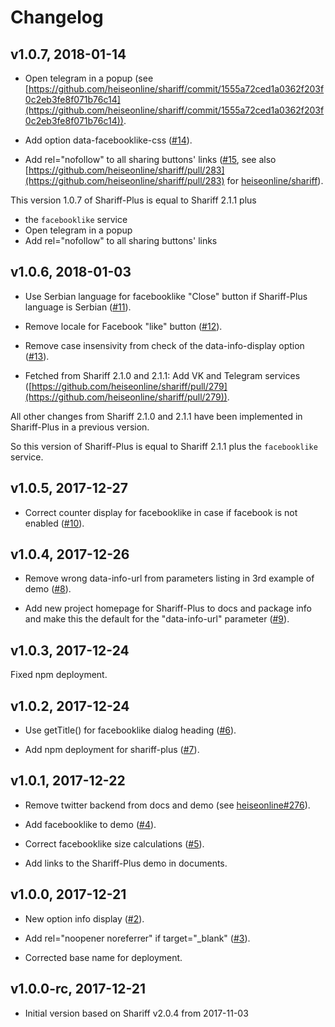 # Changelog

## v1.0.7, 2018-01-14

- Open telegram in a popup (see [https://github.com/heiseonline/shariff/commit/1555a72ced1a0362f203f0c2eb3fe8f071b76c14](https://github.com/heiseonline/shariff/commit/1555a72ced1a0362f203f0c2eb3fe8f071b76c14)).

- Add option data-facebooklike-css ([#14](https://github.com/richard67/shariff-plus/pull/14)).

- Add rel="nofollow" to all sharing buttons' links ([#15](https://github.com/richard67/shariff-plus/pull/15), see also [https://github.com/heiseonline/shariff/pull/283](https://github.com/heiseonline/shariff/pull/283) for [heiseonline/shariff](https://github.com/heiseonline/shariff)).

This version 1.0.7 of Shariff-Plus is equal to Shariff 2.1.1 plus
- the `facebooklike` service
- Open telegram in a popup
- Add rel="nofollow" to all sharing buttons' links

## v1.0.6, 2018-01-03

- Use Serbian language for facebooklike "Close" button if Shariff-Plus language is Serbian ([#11](https://github.com/richard67/shariff-plus/pull/11)).

- Remove locale for Facebook "like" button ([#12](https://github.com/richard67/shariff-plus/pull/12)).

- Remove case insensivity from check of the data-info-display option ([#13](https://github.com/richard67/shariff-plus/pull/13)).

- Fetched from Shariff 2.1.0 and 2.1.1: Add VK and Telegram services ([https://github.com/heiseonline/shariff/pull/279](https://github.com/heiseonline/shariff/pull/279)).

All other changes from Shariff 2.1.0 and 2.1.1 have been implemented in Shariff-Plus in a previous version.

So this version of Shariff-Plus is equal to Shariff 2.1.1 plus the `facebooklike` service.

## v1.0.5, 2017-12-27

- Correct counter display for facebooklike in case if facebook is not enabled ([#10](https://github.com/richard67/shariff-plus/pull/10)).

## v1.0.4, 2017-12-26

- Remove wrong data-info-url from parameters listing in 3rd example of demo ([#8](https://github.com/richard67/shariff-plus/pull/8)).

- Add new project homepage for Shariff-Plus to docs and package info and make this the default for the "data-info-url" parameter ([#9](https://github.com/richard67/shariff-plus/pull/9)).

## v1.0.3, 2017-12-24

Fixed npm deployment.

## v1.0.2, 2017-12-24

- Use getTitle() for facebooklike dialog heading ([#6](https://github.com/richard67/shariff-plus/pull/6)).

- Add npm deployment for shariff-plus ([#7](https://github.com/richard67/shariff-plus/pull/7)).

## v1.0.1, 2017-12-22

- Remove twitter backend from docs and demo (see [heiseonline#276](https://github.com/heiseonline/shariff/pull/276)).

- Add facebooklike to demo ([#4](https://github.com/richard67/shariff-plus/pull/4)).

- Correct facebooklike size calculations ([#5](https://github.com/richard67/shariff-plus/pull/5)).

- Add links to the Shariff-Plus demo in documents.

## v1.0.0, 2017-12-21

- New option info display ([#2](https://github.com/richard67/shariff-plus/pull/2)).

- Add rel="noopener noreferrer" if target="_blank" ([#3](https://github.com/richard67/shariff-plus/pull/3)).

- Corrected base name for deployment.

## v1.0.0-rc, 2017-12-21

- Initial version based on Shariff v2.0.4 from 2017-11-03
